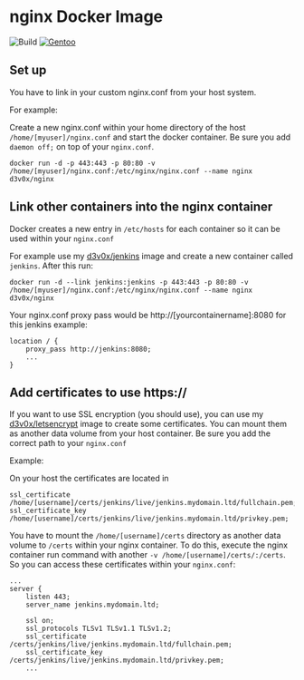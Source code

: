 # nginx Docker Image

![Build](https://jenkins.nespithal.com/buildStatus/icon?job=docker-nginx) [![Gentoo](https://drive.google.com/uc?export=view&id=0BzFoekt1CgCHZDJTTHJXLXhxVW8)](https://gentoo.org)

## Set up
You have to link in your custom nginx.conf from your host system.

For example:

Create a new nginx.conf within your home directory of the host `/home/[myuser]/nginx.conf` and start the docker container. Be sure you add `daemon off;` on top of your `nginx.conf`.

`docker run -d -p 443:443 -p 80:80 -v /home/[myuser]/nginx.conf:/etc/nginx/nginx.conf --name nginx d3v0x/nginx`

## Link other containers into the nginx container

Docker creates a new entry in `/etc/hosts` for each container so it can be used within your `nginx.conf`

For example use my [d3v0x/jenkins](https://github.com/d3v0x/docker-jenkins) image and create a new container called `jenkins`. After this run:

`docker run -d --link jenkins:jenkins -p 443:443 -p 80:80 -v /home/[myuser]/nginx.conf:/etc/nginx/nginx.conf --name nginx d3v0x/nginx`

Your nginx.conf proxy pass would be http://[yourcontainername]:8080 for this jenkins example:

```
location / {
	proxy_pass http://jenkins:8080;
	...
}
```

## Add certificates to use https://

If you want to use SSL encryption (you should use), you can use my [d3v0x/letsencrypt](https://github.com/d3v0x/docker-letsencrypt) image to create some certificates. You can mount them as another data volume from your host container. Be sure you add the correct path to your `nginx.conf`

Example:

On your host the certificates are located in 

```
ssl_certificate /home/[username]/certs/jenkins/live/jenkins.mydomain.ltd/fullchain.pem;
ssl_certificate_key /home/[username]/certs/jenkins/live/jenkins.mydomain.ltd/privkey.pem;

```

You have to mount the `/home/[username]/certs` directory as another data volume to `/certs` within your nginx container. To do this, execute the nginx container run command with another `-v /home/[username]/certs/:/certs`. So you can access these certificates within your `nginx.conf`:

```
...
server {
	listen 443;
	server_name jenkins.mydomain.ltd;
				                
	ssl on;
	ssl_protocols TLSv1 TLSv1.1 TLSv1.2;
	ssl_certificate /certs/jenkins/live/jenkins.mydomain.ltd/fullchain.pem;
	ssl_certificate_key /certs/jenkins/live/jenkins.mydomain.ltd/privkey.pem;
	...
```
